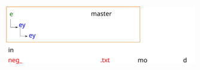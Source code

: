 <p align="left">
  <img src="https://github.com/DavidCdeB/Trial/blob/master/Images/extract2.svg">
</p>